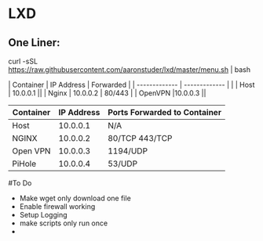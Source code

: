 # LXD

## One Liner:

curl -sSL https://raw.githubusercontent.com/aaronstuder/lxd/master/menu.sh | bash

| Container | IP Address | Forwarded |
| ------------- | ------------- | |
| Host | 10.0.0.1 ||
| Nginx | 10.0.0.2 | 80/443 |
| OpenVPN |10.0.0.3 ||


| Container | IP Address | Ports Forwarded to Container |
| ------------- | ------------- | ----- |
| Host  | 10.0.0.1 | N/A |
| NGINX  | 10.0.0.2 | 80/TCP 443/TCP |
| Open VPN | 10.0.0.3 | 1194/UDP |
|PiHole | 10.0.0.4 | 53/UDP |

#To Do
- Make wget only download one file
- Enable firewall working
- Setup Logging
- make scripts only run once
- 
